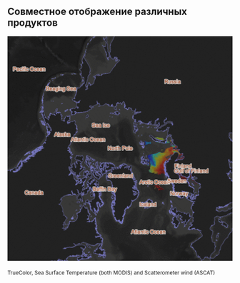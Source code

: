 ##  Совместное отображение различных продуктов

![](resources/syntool-animation-1.gif)

<small>
TrueColor, Sea Surface Temperature (both MODIS)
and Scatterometer wind (ASCAT)
</small>
